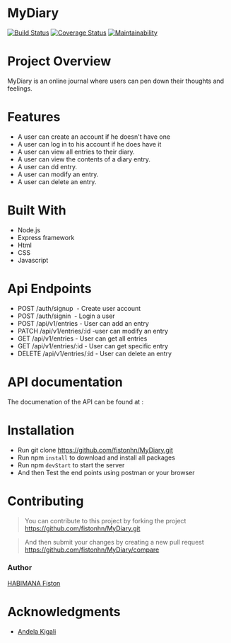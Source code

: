 # MyDiary

[![Build Status](https://travis-ci.org/fistonhn/MyDiary.svg?branch=develop)](https://travis-ci.org/fistonhn/MyDiary)
[![Coverage Status](https://coveralls.io/repos/github/fistonhn/MyDiary/badge.svg?branch=develop)](https://coveralls.io/github/fistonhn/MyDiary?branch=develop) [![Maintainability](https://api.codeclimate.com/v1/badges/b5f5c43031e8390e4425/maintainability)](https://codeclimate.com/github/fistonhn/MyDiary/maintainability)

# Project Overview

MyDiary is an online journal where users can pen down their thoughts and feelings.

# Features

- A user can create an account if he doesn't have one
- A user can log in to his account if he does have it
- A user can view all entries to their diary.
- A user can view the contents of a diary entry.
- A user can dd entry.
- A user can modify an entry.
- A user can delete an entry.

# Built With

- Node.js
- Express framework
- Html
- CSS
- Javascript

# Api Endpoints

- POST    /auth/signup                               - Create user account 
- POST    /auth/signin                               - Login a user
- POST    /api/v1/entries                            - User can add an entry 
- PATCH   /api/v1/entries/:id                        -user can modify an entry                
- GET     /api/v1/entries                            - User can get all entries   
- GET     /api/v1/entries/:id                        - User can get specific entry  
- DELETE  /api/v1/entries/:id                        - User can delete an entry 

# API documentation 

 The documenation of the API can be found at : 
 <a href="">  </a>

# Installation
- Run git clone https://github.com/fistonhn/MyDiary.git
- Run npm `install` to download and install all packages
- Run npm `devStart` to start the server
- And then Test the end points using postman or your browser

# Contributing
> You can contribute to this project by forking the project https://github.com/fistonhn/MyDiary.git

> And then submit your changes by creating a new pull request https://github.com/fistonhn/MyDiary/compare

### Author

[HABIMANA Fiston](https://github.com/fistonhn/MyDiary)

# Acknowledgments

- [Andela Kigali](https://andela.com/)
